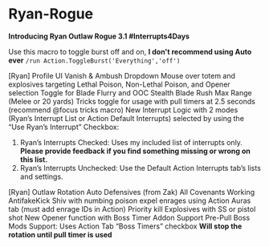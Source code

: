 # Ryan-Rogue

**Introducing Ryan Outlaw Rogue 3.1 #Interrupts4Days**

Use this macro to toggle burst off and on, **I don't recommend using Auto ever**
```/run Action.ToggleBurst('Everything','off')```

[Ryan] Profile UI
Vanish & Ambush Dropdown
Mouse over totem and explosives targeting
Lethal Poison, Non-Lethal Poison, and Opener selection
Toggle for Blade Flurry and OOC Stealth
Blade Rush Max Range (Melee or 20 yards)
Tricks toggle for usage with pull timers at 2.5 seconds (recommend @focus tricks macro)
New Interrupt Logic with 2 modes (Ryan’s Interrupt List or Action Default Interrupts) selected by using the “Use Ryan’s Interrupt” Checkbox:
1.    Ryan’s Interrupts Checked: Uses my included list of interrupts only. **Please provide feedback if you find something missing or wrong on this list.**
2.    Ryan’s Interrupts Unchecked: Use the Default Action Interrupts tab’s lists and settings. 

[Ryan] Outlaw Rotation
Auto Defensives (from Zak)
All Covenants Working
AntifakeKick
Shiv with numbing poison expel enrages using Action Auras tab (must add enrage IDs in Action)
Priority kill Explosives with SS or pistol shot
New Opener function with Boss Timer Addon Support
Pre-Pull Boss Mods Support:
    Uses Action Tab “Boss Timers” checkbox
    **Will stop the rotation until pull timer is used**
